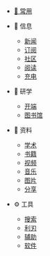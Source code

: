 <!-- *  [⭐ 目录](/Catalog.md) -->
- [🚩  常用](/site.md)

- 📃 信息
    - [新闻](/信息/news.md)
    - [订阅](/信息/订阅.md)
    - [社区](/信息/community.md)
    - [阅读](/信息/阅读.md)
    - [充电](/信息/充电.md)  
- 👋 研学
    - [开端](研学/1.md)  
    - [图书馆](研学/图书馆.md)
- 📁 资料
    - [学术](/zy/xs.md)
    - [书籍](/zy/books.md)
    - [视频](/zy/视频.md)
    - [音乐](/zy/音乐.md)
    - [图片](/zy/图片.md)
    - [分享](/zy/share.md)
- ⚙️ 工具
    - [搜索](/tools/s&d.md)
    - [利刃](tools/利刃.md)
    - [辅助](/tools/辅助.md)
    - [软件](/tools/软件.md)

